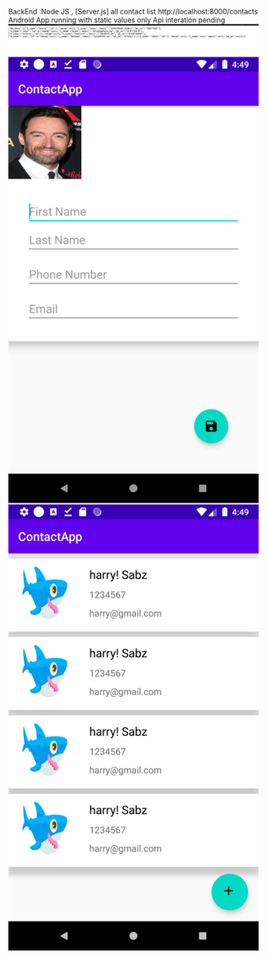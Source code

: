 BackEnd :Node JS ,  [Server.js] all contact list 
http://localhost:8000/contacts
Android App running with static values only
Api interation pending
![](images/3.jpg)
![](images/1.png)
![](images/2.png)



